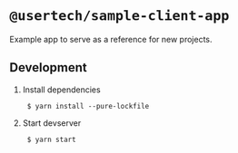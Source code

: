 # `@usertech/sample-client-app`

Example app to serve as a reference for new projects.

## Development

1. Install dependencies

        $ yarn install --pure-lockfile

2. Start devserver

        $ yarn start
